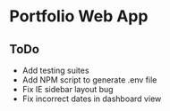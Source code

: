# Portfolio Web App

## ToDo
- Add testing suites
- Add NPM script to generate .env file
- Fix IE sidebar layout bug
- Fix incorrect dates in dashboard view